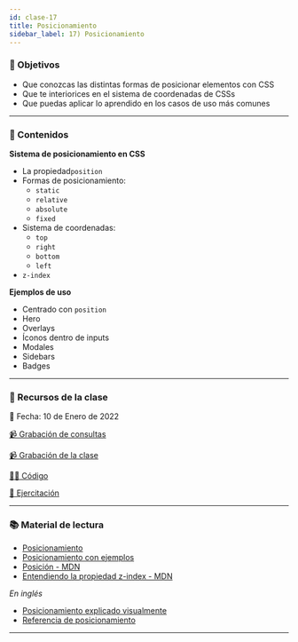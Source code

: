 ```yaml
---
id: clase-17
title: Posicionamiento
sidebar_label: 17) Posicionamiento
---
```


### 🏁 Objetivos

- Que conozcas las distintas formas de posicionar elementos con CSS
- Que te interiorices en el sistema de coordenadas de CSSs
- Que puedas aplicar lo aprendido en los casos de uso más comunes

---

### 📝 Contenidos

**Sistema de posicionamiento en CSS**

- La propiedad`position`
- Formas de posicionamiento:
  - `static`
  - `relative`
  - `absolute`
  - `fixed`
- Sistema de coordenadas:
  - `top`
  - `right`
  - `bottom`
  - `left`
- `z-index`

**Ejemplos de uso**

- Centrado con `position`
- Hero
- Overlays
- Íconos dentro de inputs
- Modales
- Sidebars
- Badges

---

### 🚀 Recursos de la clase

📆 Fecha: 10 de Enero de 2022

[📹 Grabación de consultas](https://us02web.zoom.us/rec/share/0jyjZ7uZFx4cP4xOApEriQBVtAzdYfXeyESmWsoIBuyyJzu5XddXvcznk4dKqqn6.uDvpCDkYfDGZ6a0j?startTime=1641593020000)

[📹 Grabación de la clase](https://us02web.zoom.us/rec/share/ioDcro7Y3A89av0S3bXAjka908obF9eSrZXeyrtryT2G0ZcxY18oL36LdsuSAkvI.7LE4gsFK6tO66ylV?startTime=1641852238000)

[👩‍💻 Código](https://github.com/adrianmdp/12va-ada-frontend/tree/master/modulo-1/17%20-%20Position)

[💪 Ejercitación](https://github.com/Ada-IT/ejercicios-frontend/tree/master/modulo-2/ejercicios/posicionamiento)

---

### 📚 Material de lectura

- [Posicionamiento](https://frontend.adaitw.org/docs/html-css/hc15)
- [Posicionamiento con ejemplos](https://ada7matm.github.io/pages/position.html)
- [Posición - MDN](https://developer.mozilla.org/es/docs/Web/CSS/position)
- [Entendiendo la propiedad z-index - MDN](https://developer.mozilla.org/es/docs/Web/CSS/CSS_Positioning/entendiendo_z_index)

_En inglés_

- [Posicionamiento explicado visualmente](https://www.internetingishard.com/html-and-css/advanced-positioning/)
- [Referencia de posicionamiento](https://cssreference.io/positioning/)

---
